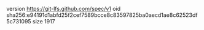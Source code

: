 version https://git-lfs.github.com/spec/v1
oid sha256:e94191d1abfd25f2cef7589bcce8c83597825ba0aecd1ae8c62523df5c731095
size 1917
